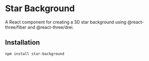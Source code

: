 # Star Background

A React component for creating a 3D star background using @react-three/fiber and @react-three/drei.

## Installation

```sh
npm install star-background
